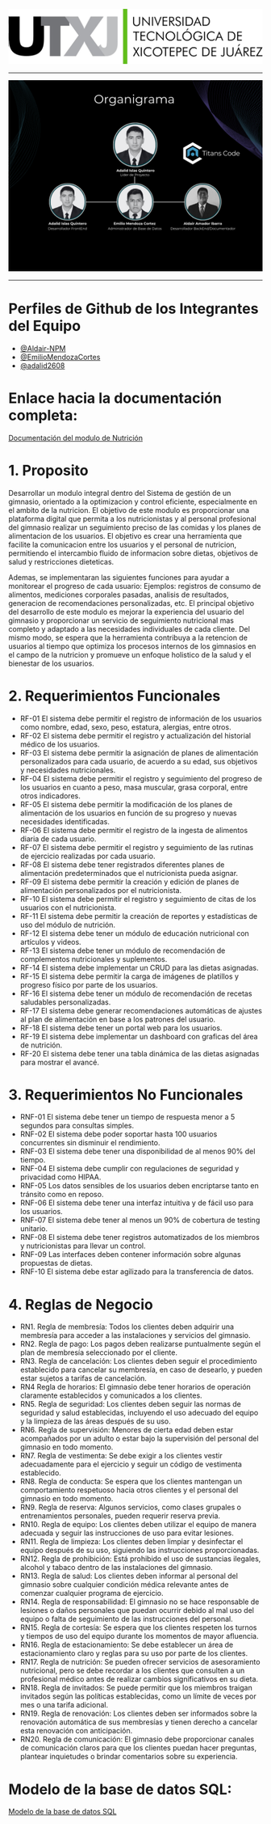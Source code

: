 <p align="center">
  <img src="https://github.com/adalid2608/MockUps_Nutricion/blob/master/img/Logo_UTXJ.png?raw=true" alt="Logotipo de la Universidad Tecnológica de Xicotepec de Juárez"/>
</p>

***

![Organigrama](https://github.com/adalid2608/MockUps_Nutricion/blob/master/img/Organigrama.png)

***

# Perfiles de Github de los Integrantes del Equipo
- [@Aldair-NPM](https://www.github.com/Aldair-NPM)
- [@EmilioMendozaCortes](https://www.github.com/EmilioMendozaCortes)
- [@adalid2608](https://www.github.com/adalid2608)

# Enlace hacia la documentación completa: 
  [Documentación del modulo de Nutrición](https://github.com/adalid2608/MockUps_Nutricion/tree/master/Documentación)
# 1. Proposito
Desarrollar un modulo integral dentro del Sistema de gestión de un gimnasio,
orientado a la optimizacion y control eficiente, especialmente en el ambito de la
nutricion. El objetivo de este modulo es proporcionar una plataforma digital que
permita a los nutricionistas y al personal profesional del gimnasio realizar un
seguimiento preciso de las comidas y los planes de alimentacion de los usuarios. El
objetivo es crear una herramienta que facilite la comunicacion entre los usuarios y
el personal de nutricion, permitiendo el intercambio fluido de informacion sobre
dietas, objetivos de salud y restricciones dieteticas.

Ademas, se implementaran las siguientes funciones para ayudar a monitorear el
progreso de cada usuario: Ejemplos: registros de consumo de alimentos,
mediciones corporales pasadas, analisis de resultados, generacion de
recomendaciones personalizadas, etc. El principal objetivo del desarrollo de este
modulo es mejorar la experiencia del usuario del gimnasio y proporcionar un servicio
de seguimiento nutricional mas completo y adaptado a las necesidades individuales
de cada cliente. Del mismo modo, se espera que la herramienta contribuya a la
retencion de usuarios al tiempo que optimiza los procesos internos de los gimnasios
en el campo de la nutricion y promueve un enfoque holistico de la salud y el
bienestar de los usuarios.

# 2. Requerimientos Funcionales
- RF-01 	El sistema debe permitir el registro de información de los usuarios como nombre, edad, sexo, peso, estatura, alergias, entre otros. 
- RF-02 	El sistema debe permitir el registro y actualización del historial médico de los usuarios. 
- RF-03 	El sistema debe permitir la asignación de planes de alimentación personalizados para cada usuario, de acuerdo a su edad, sus objetivos y necesidades nutricionales. 
- RF-04 	El sistema debe permitir el registro y seguimiento del progreso de los usuarios en cuanto a peso, masa muscular, grasa corporal, entre otros indicadores. 
- RF-05 	El sistema debe permitir la modificación de los planes de alimentación de los usuarios en función de su progreso y nuevas necesidades identificadas. 
- RF-06 	El sistema debe permitir el registro de la ingesta de alimentos diaria de cada usuario. 
- RF-07	  El sistema debe permitir el registro y seguimiento de las rutinas de ejercicio realizadas por cada usuario. 
- RF-08 	El sistema debe tener registrados diferentes planes de alimentación predeterminados que el nutricionista pueda asignar. 
- RF-09 	El sistema debe permitir la creación y edición de planes de alimentación personalizados por el nutricionista. 
- RF-10 	El sistema debe permitir el registro y seguimiento de citas de los usuarios con el nutricionista. 
- RF-11 	El sistema debe permitir la creación de reportes y estadísticas de uso del módulo de nutrición. 
- RF-12 	El sistema debe tener un módulo de educación nutricional con artículos y videos. 
- RF-13 	El sistema debe tener un módulo de recomendación de complementos nutricionales y suplementos. 
- RF-14 	El sistema debe implementar un CRUD para las dietas asignadas. 
- RF-15 	El sistema debe permitir la carga de imágenes de platillos y progreso físico por parte de los usuarios. 
- RF-16 	El sistema debe tener un módulo de recomendación de recetas saludables personalizadas. 
- RF-17 	El sistema debe generar recomendaciones automáticas de ajustes al plan de alimentación en base a los patrones del usuario. 
- RF-18 	El sistema debe tener un portal web para los usuarios. 
- RF-19	  El sistema debe implementar un dashboard con graficas del área de nutrición. 
- RF-20	  El sistema debe tener una tabla dinámica de las dietas asignadas para mostrar el avancé.

# 3. Requerimientos No Funcionales
- RNF-01 	  El sistema debe tener un tiempo de respuesta menor a 5 segundos para consultas simples. 
- RNF-02 	  El sistema debe poder soportar hasta 100 usuarios concurrentes sin disminuir el rendimiento. 
- RNF-03 	  El sistema debe tener una disponibilidad de al menos 90% del tiempo. 
- RNF-04 	  El sistema debe cumplir con regulaciones de seguridad y privacidad como HIPAA. 
- RNF-05 	  Los datos sensibles de los usuarios deben encriptarse tanto en tránsito como en reposo. 
- RNF-06	  El sistema debe tener una interfaz intuitiva y de fácil uso para los usuarios. 
- RNF-07 	  El sistema debe tener al menos un 90% de cobertura de testing unitario. 
- RNF-08	  El sistema debe tener registros automatizados de los miembros y nutricionistas para llevar un control. 
- RNF-09	  Las interfaces deben contener información sobre algunas propuestas de dietas.
- RNF-10	  El sistema debe estar agilizado para la transferencia de datos.

# 4. Reglas de Negocio
- RN1. Regla de membresía: Todos los clientes deben adquirir una membresía para acceder a las instalaciones y servicios del gimnasio.
- RN2. Regla de pago: Los pagos deben realizarse puntualmente según el plan de membresía seleccionado por el cliente.
- RN3. Regla de cancelación: Los clientes deben seguir el procedimiento establecido para cancelar su membresía, en caso de desearlo, y pueden estar sujetos a tarifas de cancelación.
- RN4  Regla de horarios: El gimnasio debe tener horarios de operación claramente establecidos y comunicados a los clientes.
- RN5. Regla de seguridad: Los clientes deben seguir las normas de seguridad y salud establecidas, incluyendo el uso adecuado del equipo y la limpieza de las áreas después de su uso.
- RN6. Regla de supervisión: Menores de cierta edad deben estar acompañados por un adulto o estar bajo la supervisión del personal del gimnasio en todo momento.
- RN7. Regla de vestimenta: Se debe exigir a los clientes vestir adecuadamente para el ejercicio y seguir un código de vestimenta establecido.
- RN8. Regla de conducta: Se espera que los clientes mantengan un comportamiento respetuoso hacia otros clientes y el personal del gimnasio en todo momento.
- RN9. Regla de reserva: Algunos servicios, como clases grupales o entrenamientos personales, pueden requerir reserva previa.
- RN10. Regla de equipo: Los clientes deben utilizar el equipo de manera adecuada y seguir las instrucciones de uso para evitar lesiones.
- RN11. Regla de limpieza: Los clientes deben limpiar y desinfectar el equipo después de su uso, siguiendo las instrucciones proporcionadas.
- RN12. Regla de prohibición: Está prohibido el uso de sustancias ilegales, alcohol y tabaco dentro de las instalaciones del gimnasio.
- RN13. Regla de salud: Los clientes deben informar al personal del gimnasio sobre cualquier condición médica relevante antes de comenzar cualquier programa de ejercicio.
- RN14. Regla de responsabilidad: El gimnasio no se hace responsable de lesiones o daños personales que puedan ocurrir debido al mal uso del equipo o falta de seguimiento de las instrucciones del personal.
- RN15. Regla de cortesía: Se espera que los clientes respeten los turnos y tiempos de uso del equipo durante los momentos de mayor afluencia.
- RN16. Regla de estacionamiento: Se debe establecer un área de estacionamiento claro y reglas para su uso por parte de los clientes.
- RN17. Regla de nutrición: Se pueden ofrecer servicios de asesoramiento nutricional, pero se debe recordar a los clientes que consulten a un profesional médico antes de realizar cambios significativos en su dieta.
- RN18. Regla de invitados: Se puede permitir que los miembros traigan invitados según las políticas establecidas, como un límite de veces por mes o una tarifa adicional.
- RN19. Regla de renovación: Los clientes deben ser informados sobre la renovación automática de sus membresías y tienen derecho a cancelar esta renovación con anticipación.
- RN20. Regla de comunicación: El gimnasio debe proporcionar canales de comunicación claros para que los clientes puedan hacer preguntas, plantear inquietudes o brindar comentarios sobre su experiencia.

# Modelo de la base de datos SQL: 
  [Modelo de la base de datos SQL](https://github.com/adalid2608/MockUps_Nutricion/blob/master/img/DiagramaSQL.png)
